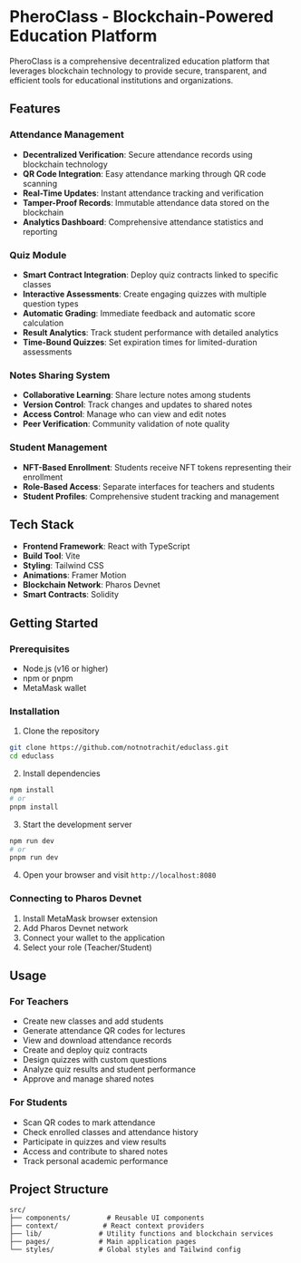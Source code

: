 # PheroClass - Blockchain-Powered Education Platform

PheroClass is a comprehensive decentralized education platform that leverages blockchain technology to provide secure, transparent, and efficient tools for educational institutions and organizations.

## Features

### Attendance Management

- **Decentralized Verification**: Secure attendance records using blockchain technology
- **QR Code Integration**: Easy attendance marking through QR code scanning
- **Real-Time Updates**: Instant attendance tracking and verification
- **Tamper-Proof Records**: Immutable attendance data stored on the blockchain
- **Analytics Dashboard**: Comprehensive attendance statistics and reporting

### Quiz Module

- **Smart Contract Integration**: Deploy quiz contracts linked to specific classes
- **Interactive Assessments**: Create engaging quizzes with multiple question types
- **Automatic Grading**: Immediate feedback and automatic score calculation
- **Result Analytics**: Track student performance with detailed analytics
- **Time-Bound Quizzes**: Set expiration times for limited-duration assessments

### Notes Sharing System

- **Collaborative Learning**: Share lecture notes among students
- **Version Control**: Track changes and updates to shared notes
- **Access Control**: Manage who can view and edit notes
- **Peer Verification**: Community validation of note quality

### Student Management

- **NFT-Based Enrollment**: Students receive NFT tokens representing their enrollment
- **Role-Based Access**: Separate interfaces for teachers and students
- **Student Profiles**: Comprehensive student tracking and management

## Tech Stack

- **Frontend Framework**: React with TypeScript
- **Build Tool**: Vite
- **Styling**: Tailwind CSS
- **Animations**: Framer Motion
- **Blockchain Network**: Pharos Devnet
- **Smart Contracts**: Solidity

## Getting Started

### Prerequisites

- Node.js (v16 or higher)
- npm or pnpm
- MetaMask wallet

### Installation

1. Clone the repository

```bash
git clone https://github.com/notnotrachit/educlass.git
cd educlass
```

2. Install dependencies

```bash
npm install
# or
pnpm install
```

3. Start the development server

```bash
npm run dev
# or
pnpm run dev
```

4. Open your browser and visit `http://localhost:8080`

### Connecting to Pharos Devnet

1. Install MetaMask browser extension
2. Add Pharos Devnet network 
3. Connect your wallet to the application
4. Select your role (Teacher/Student)

## Usage

### For Teachers

- Create new classes and add students
- Generate attendance QR codes for lectures
- View and download attendance records
- Create and deploy quiz contracts
- Design quizzes with custom questions
- Analyze quiz results and student performance
- Approve and manage shared notes

### For Students

- Scan QR codes to mark attendance
- Check enrolled classes and attendance history
- Participate in quizzes and view results
- Access and contribute to shared notes
- Track personal academic performance

## Project Structure

```
src/
├── components/         # Reusable UI components
├── context/           # React context providers
├── lib/              # Utility functions and blockchain services
├── pages/            # Main application pages
└── styles/           # Global styles and Tailwind config
```
